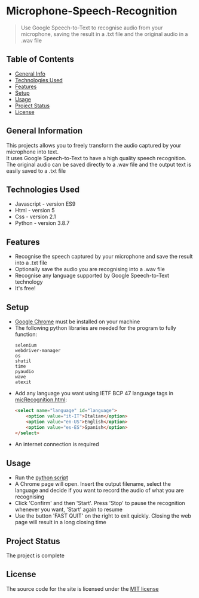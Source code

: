 # Microphone-Speech-Recognition
> Use Google Speech-to-Text to recognise audio from your microphone, saving the result in a .txt file and the original audio in a .wav file

## Table of Contents
* [General Info](#general-information)
* [Technologies Used](#technologies-used)
* [Features](#features)
* [Setup](#setup)
* [Usage](#usage)
* [Project Status](#project-status)
* [License](#license)


## General Information
This projects allows you to freely transform the audio captured by your microphone into text.\
It uses Google Speech-to-Text to have a high quality speech recognition.\
The original audio can be saved directly to a .wav file and the output text is easily saved to a .txt file


## Technologies Used
- Javascript - version ES9
- Html - version 5
- Css - version 2.1
- Python - version 3.8.7


## Features
- Recognise the speech captured by your microphone and save the result into a .txt file
- Optionally save the audio you are recognising into a .wav file
- Recognise any language supported by Google Speech-to-Text technology
- It's free!


## Setup
- [Google Chrome](https://www.google.com/chrome) must be installed on your machine
- The following python libraries are needed for the program to fully function: 
  ```
  selenium
  webdriver-manager
  os
  shutil
  time
  pyaudio
  wave
  atexit
  ```
- Add any language you want using IETF BCP 47 language tags in [micRecognition.html](micRecognition/micRecognition.html):
  ```html
  <select name="language" id="language">
      <option value="it-IT">Italian</option>
      <option value="en-US">English</option>
      <option value="es-ES">Spanish</option>
  </select>
  ```
- An internet connection is required


## Usage
- Run the [python script](micRecognition.py)
- A Chrome page will open. Insert the output filename, select the language and decide if you want to record the audio of what you are recognising
- Click 'Confirm' and then 'Start'. Press 'Stop' to pause the recognition whenever you want, 'Start' again to resume
- Use the button 'FAST QUIT' on the right to exit quickly. Closing the web page will result in a long closing time


## Project Status
The project is complete


## License
The source code for the site is licensed under the [MIT license](LICENSE)
